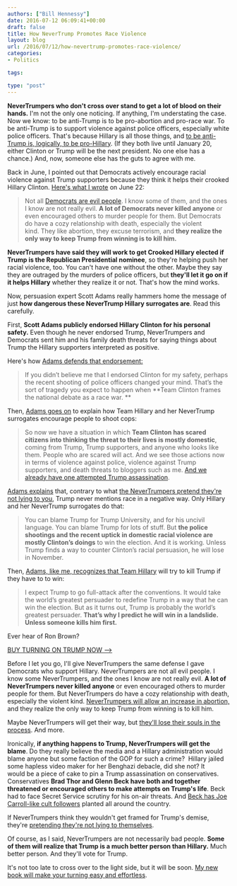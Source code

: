 ```yaml
---
authors: ["Bill Hennessy"]
date: 2016-07-12 06:09:41+00:00
draft: false
title: How NeverTrump Promotes Race Violence
layout: blog
url: /2016/07/12/how-nevertrump-promotes-race-violence/
categories:
- Politics

tags:

type: "post"
---
```


**NeverTrumpers who don't cross over stand to get a lot of blood on their hands.** I'm not the only one noticing. If anything, I'm understating the case. Now we know: to be anti-Trump is to be pro-abortion and pro-race war. To be anti-Trump is to support violence against police officers, especially white police officers. That's because Hillary is all those things, and [to be anti-Trump is, logically, to be pro-Hillary](https://hennessysview.com/2016/07/11/warning-reality-doesnt-care/). (If they both live until January 20, either Clinton or Trump will be the next president. No one else has a chance.) And, now, someone else has the guts to agree with me.

Back in June, I pointed out that Democrats actively encourage racial violence against Trump supporters because they think it helps their crooked Hillary Clinton. [Here's what I wrote](https://hennessysview.com/2016/06/22/death-party-blues/) on June 22:



> Not all [Democrats are evil people](https://blog.dilbert.com/post/146307088451/why-gun-control-cant-be-solved-in-the-usa). I know some of them, and the ones I know are not really evil. **A lot of Democrats never killed anyone** or even encouraged others to murder people for them. But Democrats do have a cozy relationship with death, especially the violent kind. They like abortion, they excuse terrorism, and **they realize the only way to keep Trump from winning is to kill him.**



**NeverTrumpers have said they will work to get Crooked Hillary elected if Trump is the Republican Presidential nominee**, so they're helping push her racial violence, too. You can't have one without the other. Maybe they say they are outraged by the murders of police officers, but **they'll let it go on if it helps Hillary** whether they realize it or not. That's how the mind works.

Now, persuasion expert Scott Adams really hammers home the message of just **how dangerous these NeverTrump Hillary surrogates are**. Read this carefully.

First, **Scott Adams publicly endorsed Hillary Clinton for his personal safety.** Even though he never endorsed Trump, NeverTrumpers and Democrats sent him and his family death threats for saying things about Trump the Hillary supporters interpreted as positive.

Here's how [Adams defends that endorsement:](https://blog.dilbert.com/post/147247313346/when-persuasion-turns-deadly)



> If you didn’t believe me that I endorsed Clinton for my safety, perhaps the recent shooting of police officers changed your mind. That’s the sort of tragedy you expect to happen when **Team Clinton frames the national debate as a race war. **



Then, [Adams goes on](https://blog.dilbert.com/post/147247313346/when-persuasion-turns-deadly) to explain how Team Hillary and her NeverTrump surrogates encourage people to shoot cops:



> So now we have a situation in which **Team Clinton has scared citizens into thinking the threat to their lives is mostly domestic**, coming from Trump, Trump supporters, and anyone who looks like them. People who are scared will act. And we see those actions now in terms of violence against police, violence against Trump supporters, and death threats to bloggers such as me. [And we already have one attempted Trump assassination](https://hennessysview.com/2016/06/22/death-party-blues/).



[Adams explains](https://blog.dilbert.com/post/147247313346/when-persuasion-turns-deadly) that, contrary to what [the NeverTrumpers pretend they're not lying to you](https://hennessysview.com/2016/07/10/how-to-pretend-youre-not-lying/), Trump never mentions race in a negative way. Only Hillary and her NeverTrump surrogates do that:



> You can blame Trump for Trump University, and for his uncivil language. You can blame Trump for lots of stuff. But **the police shootings and the recent uptick in domestic racial violence are mostly Clinton’s doings** to win the election. And it is working. Unless Trump finds a way to counter Clinton’s racial persuasion, he will lose in November.



Then, [Adams, like me, recognizes that Team Hillary](https://blog.dilbert.com/post/147247313346/when-persuasion-turns-deadly) will try to kill Trump if they have to to win:



> I expect Trump to go full-attack after the conventions. It would take the world’s greatest persuader to redefine Trump in a way that he can win the election. But as it turns out, Trump is probably the world’s greatest persuader. **That’s why I predict he will win in a landslide. Unless someone kills him first.**



Ever hear of Ron Brown?



[BUY TURNING ON TRUMP NOW -->](https://hennessysview.com/turning-on-trump/)



Before I let you go, I'll give NeverTrumpers the same defense I gave Democrats who support Hillary. NeverTrumpers are not all evil people. I know some NeverTrumpers, and the ones I know are not really evil. **A lot of NeverTrumpers never killed anyone** or even encouraged others to murder people for them. But NeverTrumpers do have a cozy relationship with death, especially the violent kind. [NeverTrumpers will allow an increase in abortion,](https://hennessysview.com/2016/05/09/trump-is-the-only-viable-pro-life-choice/) and they realize the only way to keep Trump from winning is to kill him.

Maybe NeverTrumpers will get their way, but [they'll lose their souls in the process](https://hennessysview.com/2016/05/04/an-affair-to-dismember/). And more.

Ironically, **if anything happens to Trump, NeverTrumpers will get the blame**. Do they really believe the media and a Hillary administration would blame anyone but some faction of the GOP for such a crime?  Hillary jailed some hapless video maker for her Benghazi debacle, did she not? It would be a piece of cake to pin a Trump assassination on conservatives. Conservatives **Brad Thor and Glenn Beck have both and together threatened or encouraged others to make attempts on Trump's life**. Beck had to face Secret Service scrutiny for his on-air threats. And [Beck has Joe Carroll-like cult followers](https://thefollowing.wikia.com/wiki/Joe_Carroll) planted all around the country.

If NeverTrumpers think they wouldn't get framed for Trump's demise, they're [pretending they're not lying to themselves](https://hennessysview.com/2016/07/10/how-to-pretend-youre-not-lying/).

Of course, as I said, NeverTrumpers are not necessarily bad people. **Some of them will realize that Trump is a much better person than Hillary.** Much better person. And they'll vote for Trump.

It's not too late to cross over to the light side, but it will be soon. [My new book will make your turning easy and effortless](https://hennessysview.com/turning-on-trump/).
